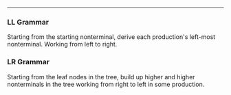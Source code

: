 
---

### LL Grammar

Starting from the starting nonterminal, derive each production's left-most
nonterminal. Working from left to right.

### LR Grammar

Starting from the leaf nodes in the tree, build up higher and higher nonterminals
in the tree working from right to left in some production.



